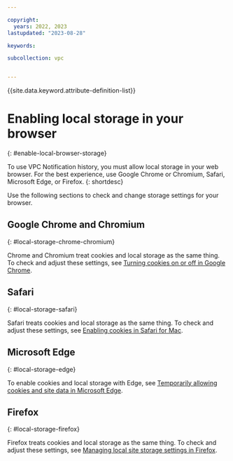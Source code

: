 ```yaml
---

copyright:
  years: 2022, 2023
lastupdated: "2023-08-28"

keywords:

subcollection: vpc


---
```


{{site.data.keyword.attribute-definition-list}}

# Enabling local storage in your browser
{: #enable-local-browser-storage}

To use VPC Notification history, you must allow local storage in your web browser. For the best experience, use Google Chrome or Chromium, Safari, Microsoft Edge, or Firefox.
{: shortdesc}

Use the following sections to check and change storage settings for your browser.

## Google Chrome and Chromium
{: #local-storage-chrome-chromium}

Chrome and Chromium treat cookies and local storage as the same thing. To check and adjust these settings, <!-- If you can't enable cookies and local storage with following the steps-->see [Turning cookies on or off in Google Chrome](https://support.google.com/accounts/answer/61416?hl=en&co=GENIE.Platform%3DDesktop).

<!--1. Click **Menu** in the upper-right of your Chrome window.
2. Select **Settings**.
3. Under **Privacy and security**, click **Cookies and other site data**.
4. Select **Allow all cookies** and make sure **Block third-party cookies** isn't selected
5. Add `https://cloud.ibm.com/` to your _Sites that can always use cookies_ list. Make sure that `https://cloud.ibm.com/` isn't in your _Block_ list. If it is, remove it from that list.-->

## Safari
{: #local-storage-safari}

Safari treats cookies and local storage as the same thing. To check and adjust these settings, see <!--so these steps work for both. If you can't enable cookies and local storage with the following steps,-->[Enabling cookies in Safari for Mac](https://support.apple.com/guide/safari/manage-cookies-sfri11471/mac).

<!--1. In the upper-left of your screen, click the **Safari** > **Preferences** > **Privacy**.
2. Clear **Block all cookies**, if selected and close the window.-->

## Microsoft Edge
{: #local-storage-edge}

To enable cookies and local storage with Edge, see [Temporarily allowing cookies and site data in Microsoft Edge](https://support.microsoft.com/en-us/microsoft-edge/temporarily-allow-cookies-and-site-data-in-microsoft-edge-597f04f2-c0ce-f08c-7c2b-541086362bd2).

<!-- 1. Click **Menu** (three-dots) in the upper-right of the Edge window.
2. Click **Settings** > **Cookies and Site Permissions**.
3. Under **Cookies and data stored**, click **Manage and delete cookies and site data**.
4. Toggle the **Block third-party cookies** to the on position.
5. Scroll down to **Allow**, click **Add**, and enter `https://cloud.ibm.com/`-->

## Firefox
{: #local-storage-firefox}

Firefox treats cookies and local storage as the same thing. To check and adjust these settings, see <!--If you can't enable cookies and local storage with the following steps,-->[Managing local site storage settings in Firefox](https://support.mozilla.org/en-US/products/firefox).

<!--1. Click the menu button in the upper-right of your Firefox window.
2. Click **Settings** > **Privacy and security**.
3. Set your options to **Standard** and close the window.-->
